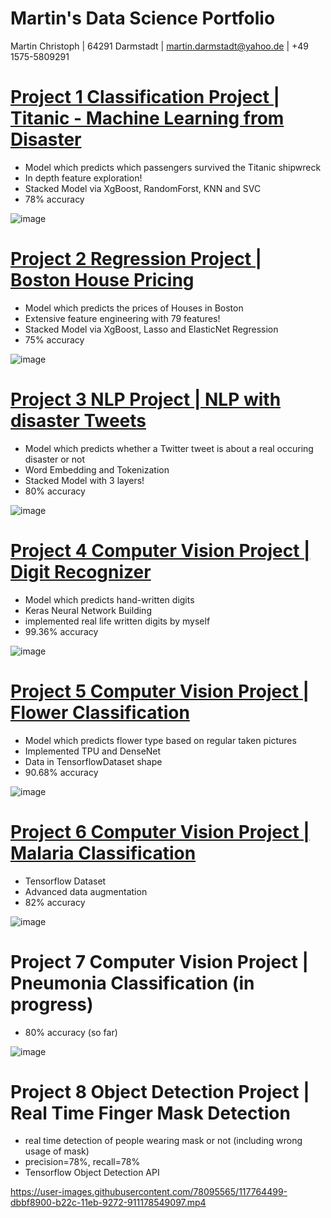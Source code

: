 # Martin's Data Science Portfolio
Martin Christoph | 64291 Darmstadt | martin.darmstadt@yahoo.de | +49 1575-5809291 


# [Project 1 Classification Project | Titanic - Machine Learning from Disaster](https://www.kaggle.com/n8walker/classification-project-stackedmodel-for-beginner)
- Model which predicts which passengers survived the Titanic shipwreck 
- In depth feature exploration!
- Stacked Model via XgBoost, RandomForst, KNN and SVC
- 78% accuracy

![image](https://user-images.githubusercontent.com/78095565/115109777-0f81f880-9f78-11eb-941e-b31a7e76d2b0.png)

# [Project 2 Regression Project | Boston House Pricing](https://www.kaggle.com/n8walker/regression-project-stacked-model#2.-Data-Cleaning%F0%9F%A7%B9)
- Model which predicts the prices of Houses in Boston
- Extensive feature engineering with 79 features!
- Stacked Model via XgBoost, Lasso and ElasticNet Regression
- 75% accuracy

![image](https://user-images.githubusercontent.com/78095565/115109454-190a6100-9f76-11eb-93f4-d446993db1e7.png)

# [Project 3 NLP Project | NLP with disaster Tweets](https://www.kaggle.com/n8walker/nlp-project-embedding-stacking)
- Model which predicts whether a Twitter tweet is about a real occuring disaster or not
- Word Embedding and Tokenization
- Stacked Model with 3 layers!
- 80% accuracy

![image](https://user-images.githubusercontent.com/78095565/115109765-02fda000-9f78-11eb-9a66-cbd3a80c8a14.png)

# [Project 4 Computer Vision Project | Digit Recognizer](https://www.kaggle.com/n8walker/computer-vision-project-tpu-keras-own-digits)
- Model which predicts hand-written digits
- Keras Neural Network Building
- implemented real life written digits by myself
- 99.36% accuracy

![image](https://user-images.githubusercontent.com/78095565/115378568-f9bb4000-a1d0-11eb-87f5-04bd7bd4c99e.png)

# [Project 5 Computer Vision Project | Flower Classification](https://www.kaggle.com/n8walker/computer-vision-project-tpu-densenet201?scriptVersionId=60915990)
- Model which predicts flower type based on regular taken pictures
- Implemented TPU and DenseNet
- Data in TensorflowDataset shape
- 90.68% accuracy

![image](https://user-images.githubusercontent.com/78095565/116007982-b4ed3a00-a612-11eb-8f58-d9eef92acdcf.png)

# [Project 6 Computer Vision Project | Malaria Classification](https://www.kaggle.com/n8walker/computer-vision-project-gpu-tensorflowdataset)

- Tensorflow Dataset
- Advanced data augmentation
- 82% accuracy

![image](https://user-images.githubusercontent.com/78095565/117273677-a4cc2a80-ae5c-11eb-8a05-e65426671d8a.png)

# Project 7 Computer Vision Project | Pneumonia Classification (in progress)
- 80% accuracy (so far)

![image](https://user-images.githubusercontent.com/78095565/116815821-9aa9e380-ab5f-11eb-9896-ffbaea54c3ed.png)

# Project 8 Object Detection Project | Real Time Finger Mask Detection
- real time detection of people wearing mask or not (including wrong usage of mask)
- precision=78%, recall=78%
- Tensorflow Object Detection API

https://user-images.githubusercontent.com/78095565/117764499-dbbf8900-b22c-11eb-9272-911178549097.mp4






